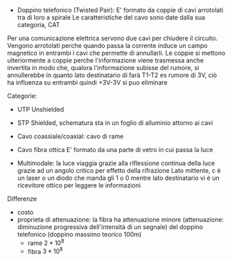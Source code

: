 - Doppino telefonico (Twisted Pair): 
E' formato da coppie di cavi arrotolati tra di loro a spirale 
Le caratteristiche del cavo sono date dalla sua categoria, CAT

Per una comunicazione elettrica servono due cavi per chiudere il circuito. 
Vengono arrotolati perche quando passa la corrente induce un campo magnetico in entrambi i cavi che permette di annullarli.
Le coppie si mettono ulteriormente a coppie perche l'informazione viene trasmessa anche invertita in modo che, qualora l'informazione subisse del rumore, si annullerebbe in quanto lato destinatario di farà T1-T2 
es rumore di 3V, ciò ha influenza su entrambi quindi +3V-3V si puo eliminare

Categorie: 
- UTP Unshielded
- STP Shielded, schematura sta in un foglio di alluminio attorno ai cavi


- Cavo coassiale/coaxial: cavo di rame

- Cavo fibra ottica
E' formato da una parte di vetro in cui passa la luce
- Multimodale: la luce viaggia grazie alla riflessione continua della luce grazie ad un angolo critico per effetto della rifrazione
Lato mittente, c è un laser o un diodo che manda gli 1 o 0 mentre lato destinatario vi è un ricevitore ottico per leggere le informazioni


Differenze
- costo
- proprieta di attenuazione: la fibra ha attenuazione minore (attenuazione: diminuzione progressiva dell'intensità di un segnale) del doppino telefonico (doppino massimo teorico 100m)
	- rame $2*10^8$
	- fibra $3*10^8$
